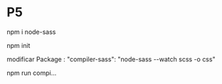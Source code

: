 # P5

npm i node-sass

npm init

modificar Package : "compiler-sass": "node-sass --watch scss -o css"

npm run compi...